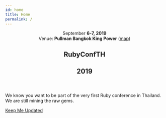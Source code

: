 ```yaml
---
id: home
title: Home
permalink: /
---
```


<section class="announcement">
<header class="announcement__header">

<div class="announcement__logistic">
<div class="announcement__date">
September <strong>6-7, 2019</strong>
</div>
<div class="announcement__venue">
Venue: <strong>Pullman Bangkok King Power</strong> (<a href="https://goo.gl/maps/3C1sUYkRjXt" target="_blank">map</a>)
</div>
</div>

<div class="announcement__lead">
<h1 class="announcement__title">
<span class="sr-only">RubyConfTH</span>
</h1>
<h2 class="announcement__year">
<span class="sr-only">2019</span>
</h2>
</div>

</header>

We know you want to be part of the very first Ruby conference in Thailand. We are still mining the raw gems.

<a class="announcement__btn btn btn-primary btn-lg" href="mailto:rubyconfth@gmail.com?subject=Mailing List Subcription&body=Hi friendly organizers,%0D%0A%0D%0AMy name is <INSERT NAME> and I am from <INSERT CITY, COUNTRY>.%0D%0A%0D%0ACount me in for the conference in Thailand!%0D%0A%0D%0AThanks 🙌">Keep Me Updated</a>

</section>